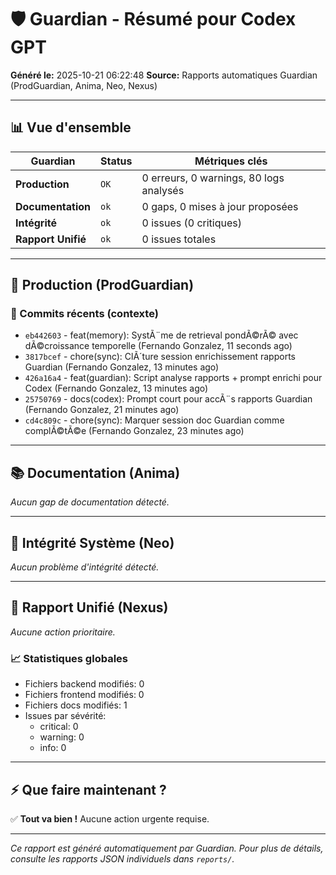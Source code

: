# 🛡️ Guardian - Résumé pour Codex GPT

**Généré le:** 2025-10-21 06:22:48
**Source:** Rapports automatiques Guardian (ProdGuardian, Anima, Neo, Nexus)

---

## 📊 Vue d'ensemble

| Guardian | Status | Métriques clés |
|----------|--------|----------------|
| **Production** | `OK` | 0 erreurs, 0 warnings, 80 logs analysés |
| **Documentation** | `ok` | 0 gaps, 0 mises à jour proposées |
| **Intégrité** | `ok` | 0 issues (0 critiques) |
| **Rapport Unifié** | `ok` | 0 issues totales |

---

## 🔴 Production (ProdGuardian)

### 📝 Commits récents (contexte)

- `eb442603` - feat(memory): SystÃ¨me de retrieval pondÃ©rÃ© avec dÃ©croissance temporelle (Fernando Gonzalez, 11 seconds ago)
- `3817bcef` - chore(sync): ClÃ´ture session enrichissement rapports Guardian (Fernando Gonzalez, 13 minutes ago)
- `426a16a4` - feat(guardian): Script analyse rapports + prompt enrichi pour Codex (Fernando Gonzalez, 13 minutes ago)
- `25750769` - docs(codex): Prompt court pour accÃ¨s rapports Guardian (Fernando Gonzalez, 21 minutes ago)
- `cd4c809c` - chore(sync): Marquer session doc Guardian comme complÃ©tÃ©e (Fernando Gonzalez, 23 minutes ago)

---

## 📚 Documentation (Anima)

*Aucun gap de documentation détecté.*

---

## 🔐 Intégrité Système (Neo)

*Aucun problème d'intégrité détecté.*

---

## 🎯 Rapport Unifié (Nexus)

*Aucune action prioritaire.*

### 📈 Statistiques globales

- Fichiers backend modifiés: 0
- Fichiers frontend modifiés: 0
- Fichiers docs modifiés: 1
- Issues par sévérité:
  - critical: 0
  - warning: 0
  - info: 0

---

## ⚡ Que faire maintenant ?

✅ **Tout va bien !** Aucune action urgente requise.

---

*Ce rapport est généré automatiquement par Guardian. Pour plus de détails, consulte les rapports JSON individuels dans `reports/`.*
